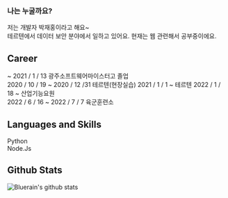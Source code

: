 ### 나는 누굴까요?
저는 개발자 박재홍이라고 해요~   
테르텐에서 데이터 보안 분야에서 일하고 있어요. 현재는 웹 관련해서 공부중이에요.

## Career
~ 2021 / 1 / 13 광주소프트웨어마이스터고 졸업  
2020 / 10 / 19 ~ 2020 / 12 /31 테르텐(현장실습)
2021 / 1 / 1 ~ 테르텐
2022 / 1 /  18 ~ 산업기능요원  
2022 / 6 / 16 ~ 2022 / 7 / 7 육군훈련소 

## Languages and Skills
Python  
Node.Js  

## Github Stats
![Bluerain's github stats](https://github-readme-stats.vercel.app/api?username=gasd238&show_icons=true&count_private=true&theme=tokyonight)
<!--
**gasd238/gasd238** is a ✨ _special_ ✨ repository because its `README.md` (this file) appears on your GitHub profile.
-->  
